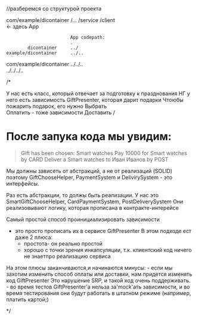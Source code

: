 //разберемся со структурой проекта

com/example/dicontainer /...
						/service
						/client		
							<- здесь App
						
							App codepath:
							.
			dicontainer		../	
	example/dicontainer 	../..
com/example/dicontainer		../../..	
../../../..

/*

У нас есть класс, который отвечает за подготовку к празднования НГ
	у него есть зависимость GiftPresenter, которая дарит подарки
	Чтоюбы пожарить подарок, его нужно
		Выбрать			\
		Оплатить		- тоже зависимости 
		Доставить		/
	
# После запука кода мы увидим:

>Gift has been chosen: Smart watches
>Pay 10000 for Smart watches by CARD
>Deliver a Smart watches to Иван Иванов by POST	


Мы должны зависеть от абстракций, а не от реализаций (SOLID)
поэтому  GiftChooseHelper, PaymentSystem и DelivirySystem - это интерфейсы.

Раз есть абстракции, то должы быть реализации. У нас это 
	SmartGiftChooseHelper, 
	CardPaymentSystem, 
	PostDeliverySystem
Они реализовывают логику, которая прописана в контракте-интерейсе

Самый простой способ проинициализировать зависимости
 - это просто прописать их в сервисе GiftPresenter
В этом подходе ест даже 2 плюса:
	- простота- он реально простой
	- хорошо с точки зрения инкапсуляции, т.к. 
клиентский код ничего не знаетпро реализацию сервиса

На этом плюсы заканчиваются,и начинаются минусы:
	- если мы захотим изменить способ оплаты или доставки, нам придется изменять код GiftPresenter
Это нарушение SRP, и такой код очень поддерживать.
	- во время тестов GiftPresenter'а нельза за'mock'ать зависимости,
и во время тестирования они будут работать в штатном режиме (например, платить картой;)

*/

